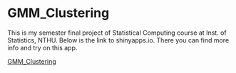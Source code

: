 # GMM_Clustering
This is my semester final project of Statistical Computing course at Inst. of Statistics, NTHU. Below is the link to shinyapps.io. There you can find more info and try on this app.

[GMM_Clustering](https://hankchou1219.shinyapps.io/gmm_cluster/)
